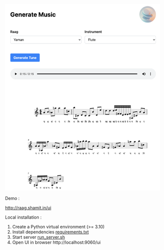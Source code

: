 ![img.png](readme_assets/screenshot.png)

Demo :

http://raag.shamit.in/ui 

Local installation :

1. Create a Python virtual environment (>= 3.10)
2. Install dependencies [requirements.txt](setup%2Frequirements.txt)
3. Start server [run_server.sh](run_server.sh)
4. Open UI in browser http://localhost:9060/ui

